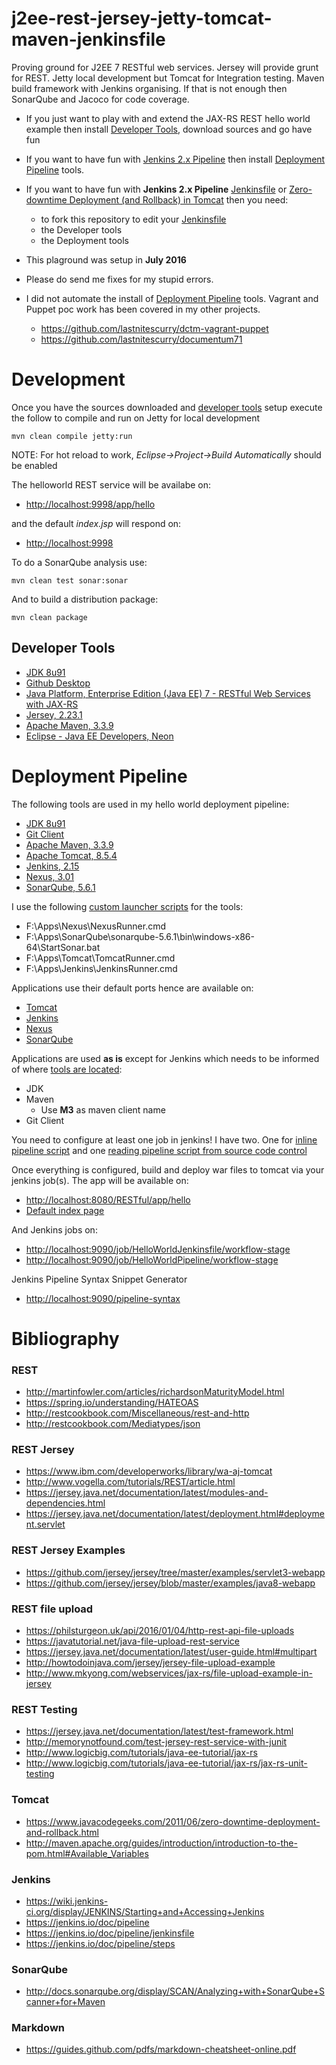 # j2ee-rest-jersey-jetty-tomcat-maven-jenkinsfile
Proving ground for J2EE 7 RESTful web services. Jersey will provide grunt for REST. Jetty local development but Tomcat for Integration testing. Maven build framework with Jenkins organising. If that is not enough then SonarQube and Jacoco for code coverage.

* If you just want to play with and extend the JAX-RS REST hello world example then install [Developer Tools](#developer-tools), download sources and go have fun
* If you want to have fun with [Jenkins 2.x Pipeline](https://jenkins.io/doc/pipeline) then install [Deployment Pipeline](#deployment-pipeline) tools. 
* If you want to have fun with **Jenkins 2.x Pipeline** [Jenkinsfile](https://jenkins.io/doc/pipeline/jenkinsfile) or [Zero-downtime Deployment (and Rollback) in Tomcat](http://java-monitor.com/forum/showthread.php?t=1288) then you need:
  * to fork this repository to edit your [Jenkinsfile](Jenkinsfile)
  * the Developer tools
  * the Deployment tools

* This plaground was setup in **July 2016**
* Please do send me fixes for my stupid errors. 
* I did not automate the install of [Deployment Pipeline](#deployment-pipeline) tools. Vagrant and Puppet poc work has been covered in my other projects.
  * https://github.com/lastnitescurry/dctm-vagrant-puppet
  * https://github.com/lastnitescurry/documentum71 

# Development 
Once you have the sources downloaded and [developer tools](#developer-tools) setup execute the follow to compile and run on Jetty for local development

	mvn clean compile jetty:run

NOTE: For hot reload to work, _Eclipse->Project->Build Automatically_ should be enabled

The helloworld REST service will be availabe on:

-   <http://localhost:9998/app/hello>

and the default _index.jsp_ will respond on:

-   <http://localhost:9998>

To do a SonarQube analysis use: 

	mvn clean test sonar:sonar

And to build a distribution package: 

	mvn clean package

## Developer Tools

-   [JDK 8u91](http://www.oracle.com/technetwork/java/javase/downloads/jdk8-downloads-2133151.html)
-   [Github Desktop](https://desktop.github.com/)
-   [Java Platform, Enterprise Edition (Java EE) 7 - RESTful Web Services with JAX-RS](https://docs.oracle.com/javaee/7/tutorial/jaxrs.htm#GIEPU)
-   [Jersey, 2.23.1](https://jersey.java.net/download.html)
-   [Apache Maven, 3.3.9](https://maven.apache.org/download.cgi)
-   [Eclipse - Java EE Developers, Neon](https://www.eclipse.org/downloads/eclipse-packages/)

# Deployment Pipeline

The following tools are used in my hello world deployment pipeline:

-   [JDK 8u91](http://www.oracle.com/technetwork/java/javase/downloads/jdk8-downloads-2133151.html)
-   [Git Client](https://git-scm.com/downloads)
-   [Apache Maven, 3.3.9](https://maven.apache.org/download.cgi)
-   [Apache Tomcat, 8.5.4](http://tomcat.apache.org/download-80.cgi)
-   [Jenkins, 2.15](https://jenkins.io/)
-   [Nexus, 3.01](http://www.sonatype.com/download-oss-sonatype)
-   [SonarQube, 5.6.1](http://www.sonarqube.org/downloads/)

I use the following [custom launcher scripts](src/site/resources) for the tools: 

-   F:\Apps\Nexus\NexusRunner.cmd
-   F:\Apps\SonarQube\sonarqube-5.6.1\bin\windows-x86-64\StartSonar.bat
-   F:\Apps\Tomcat\TomcatRunner.cmd
-   F:\Apps\Jenkins\JenkinsRunner.cmd

Applications use their default ports hence are available on:

-   [Tomcat](http://localhost:8080)
-   [Jenkins](http://localhost:9090)
-   [Nexus](http://localhost:8081)
-   [SonarQube](http://localhost:9000)

Applications are used **as is** except for Jenkins which needs to be informed of where [tools are located](http://localhost:9090/configureTools):

* JDK
* Maven
  * Use **M3** as maven client name 
* Git Client

You need to configure at least one job in jenkins! I have two. One for [inline pipeline script](src/site/resources/JenkinsHome/jobs/HelloWorldPipeline/config.xml) and one [reading pipeline script from source code control](src/site/resources/JenkinsHome/jobs/HelloWorldJenkinsfile/config.xml)

Once everything is configured, build and deploy war files to tomcat via your jenkins job(s). The app will be available on:  

-   <http://localhost:8080/RESTful/app/hello>
-   [Default index page](http://localhost:8080/RESTful/)

And Jenkins jobs on:

-   <http://localhost:9090/job/HelloWorldJenkinsfile/workflow-stage>
-   <http://localhost:9090/job/HelloWorldPipeline/workflow-stage>

Jenkins Pipeline Syntax Snippet Generator
-   <http://localhost:9090/pipeline-syntax>

# Bibliography
### REST 

-   <http://martinfowler.com/articles/richardsonMaturityModel.html>
-   <https://spring.io/understanding/HATEOAS>
-   <http://restcookbook.com/Miscellaneous/rest-and-http>
-   <http://restcookbook.com/Mediatypes/json>

### REST Jersey

-   <https://www.ibm.com/developerworks/library/wa-aj-tomcat>
-   <http://www.vogella.com/tutorials/REST/article.html>
-   <https://jersey.java.net/documentation/latest/modules-and-dependencies.html>
-   <https://jersey.java.net/documentation/latest/deployment.html#deployment.servlet>

### REST Jersey Examples

-   <https://github.com/jersey/jersey/tree/master/examples/servlet3-webapp>
-   <https://github.com/jersey/jersey/blob/master/examples/java8-webapp>

### REST file upload

-   <https://philsturgeon.uk/api/2016/01/04/http-rest-api-file-uploads>
-   <https://javatutorial.net/java-file-upload-rest-service>
-   <https://jersey.java.net/documentation/latest/user-guide.html#multipart>
-   <http://howtodoinjava.com/jersey/jersey-file-upload-example>
-   <http://www.mkyong.com/webservices/jax-rs/file-upload-example-in-jersey>

### REST Testing

-   <https://jersey.java.net/documentation/latest/test-framework.html>
-   <http://memorynotfound.com/test-jersey-rest-service-with-junit>
-   <http://www.logicbig.com/tutorials/java-ee-tutorial/jax-rs>
-	<http://www.logicbig.com/tutorials/java-ee-tutorial/jax-rs/jax-rs-unit-testing>

### Tomcat 

-	<https://www.javacodegeeks.com/2011/06/zero-downtime-deployment-and-rollback.html>
-   <http://maven.apache.org/guides/introduction/introduction-to-the-pom.html#Available_Variables>

### Jenkins

-   <https://wiki.jenkins-ci.org/display/JENKINS/Starting+and+Accessing+Jenkins>
-   <https://jenkins.io/doc/pipeline>
-   <https://jenkins.io/doc/pipeline/jenkinsfile>
-   <https://jenkins.io/doc/pipeline/steps>

### SonarQube

-   <http://docs.sonarqube.org/display/SCAN/Analyzing+with+SonarQube+Scanner+for+Maven>

### Markdown

* https://guides.github.com/pdfs/markdown-cheatsheet-online.pdf
